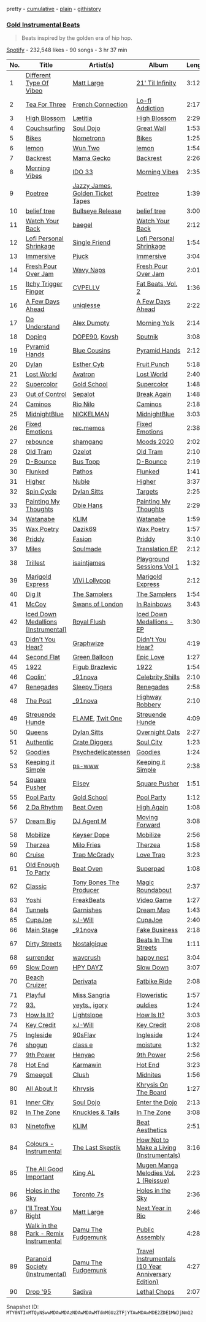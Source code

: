 pretty - [cumulative](/playlists/cumulative/37i9dQZF1DX0dU0Z2LOkZN.md) - [plain](/playlists/plain/37i9dQZF1DX0dU0Z2LOkZN) - [githistory](https://github.githistory.xyz/mackorone/spotify-playlist-archive/blob/main/playlists/plain/37i9dQZF1DX0dU0Z2LOkZN)

### [Gold Instrumental Beats](https://open.spotify.com/playlist/37i9dQZF1DX0dU0Z2LOkZN)

> Beats inspired by the golden era of hip hop.

[Spotify](https://open.spotify.com/user/spotify) - 232,548 likes - 90 songs - 3 hr 37 min

| No. | Title | Artist(s) | Album | Length |
|---|---|---|---|---|
| 1 | [Different Type Of Vibeo](https://open.spotify.com/track/2AtkeDMPxlvnUSSaVnZ5MX) | [Matt Large](https://open.spotify.com/artist/107WzwlsOTR6Nxnw2kPHd3) | [21' Til Infinity](https://open.spotify.com/album/5aYhSXuC10dgFaRDw6MrEQ) | 3:12 |
| 2 | [Tea For Three](https://open.spotify.com/track/7yemMdaZ7y9HS5vOkKBlUO) | [French Connection](https://open.spotify.com/artist/65psUobejSe9ZkjPgtCtZW) | [Lo\-fi Addiction](https://open.spotify.com/album/2C0wFz5gPDjgQQIw0f6wuo) | 2:17 |
| 3 | [High Blossom](https://open.spotify.com/track/3P9nPdI80qLU6i4PCu9utx) | [Lætitia](https://open.spotify.com/artist/4Nirbjxiir4YAdEBLeHOP7) | [High Blossom](https://open.spotify.com/album/39ugvLGxxkcuJxlDJutvU9) | 2:29 |
| 4 | [Couchsurfing](https://open.spotify.com/track/74aOxMVG9XAoPiT0fG5qpj) | [Soul Dojo](https://open.spotify.com/artist/7J3T2ACd6zWe4mHrASzVlI) | [Great Wall](https://open.spotify.com/album/1cIrpDpM4wsxbM4qoKbXnR) | 1:53 |
| 5 | [Bikes](https://open.spotify.com/track/1xXQc2REQJrIWvpSljejP7) | [Nometronn](https://open.spotify.com/artist/3drJMaIVtJLNisW6LezOnB) | [Bikes](https://open.spotify.com/album/21uOUcZD90UulgeEjy4vEc) | 1:25 |
| 6 | [lemon](https://open.spotify.com/track/5ACcn12wzLSQb7OqfXvX0w) | [Wun Two](https://open.spotify.com/artist/69cjjIQEN8M6heOBT2SqZE) | [lemon](https://open.spotify.com/album/5k0NV7xszABRC2JSFcE5Lz) | 1:54 |
| 7 | [Backrest](https://open.spotify.com/track/4cPAlNvmPCRulfIldis6aL) | [Mama Gecko](https://open.spotify.com/artist/3hsIheKwar2G4DBVfH3FBh) | [Backrest](https://open.spotify.com/album/6S3huq65cOIbaKwOWLLMjr) | 2:26 |
| 8 | [Morning Vibes](https://open.spotify.com/track/141d6il0lGRRMlmLuZ5GSz) | [IDO 33](https://open.spotify.com/artist/4vDjHVL28P9aMvDUEKa0yu) | [Morning Vibes](https://open.spotify.com/album/6eWlDdvNbecQdDL3tabfOw) | 2:35 |
| 9 | [Poetree](https://open.spotify.com/track/7IJEcchCTSdeEwiK226KLG) | [Jazzy James](https://open.spotify.com/artist/4Bhy1qgJgnqzCNQ9dmx3MR), [Golden Ticket Tapes](https://open.spotify.com/artist/1XHE2jFO11NVGUBv25uDVZ) | [Poetree](https://open.spotify.com/album/0y6YtnrowoZzYGIuLovrOz) | 1:39 |
| 10 | [belief tree](https://open.spotify.com/track/4sT5NZD0cHvpB3fcDkrGpD) | [Bullseye Release](https://open.spotify.com/artist/4GoC6ks1pVomJYIA3JyRCm) | [belief tree](https://open.spotify.com/album/0BgIDqOrGPMFtBQW7N2LWS) | 3:00 |
| 11 | [Watch Your Back](https://open.spotify.com/track/2sVVZJS9andmMIl1zg7EOj) | [baegel](https://open.spotify.com/artist/5NaaHKhCjBsIbSRh96NuzA) | [Watch Your Back](https://open.spotify.com/album/4PTaa4d2ehxeXGLWfXRfE5) | 2:12 |
| 12 | [Lofi Personal Shrinkage](https://open.spotify.com/track/3BSCMoxZcrMjFm7w4F1F2E) | [Single Friend](https://open.spotify.com/artist/5R18HPWho6b4BMhMlKHETL) | [Lofi Personal Shrinkage](https://open.spotify.com/album/2lkaZfyeyLDB8sMtxmHwcd) | 1:54 |
| 13 | [Immersive](https://open.spotify.com/track/5eqdjCfqFcbX4F6GBISrHm) | [Pjuck](https://open.spotify.com/artist/4y7TV9mGqoi2fHB1RLhqZm) | [Immersive](https://open.spotify.com/album/7JEyelqrTWVdYq5jhH2a22) | 3:04 |
| 14 | [Fresh Pour Over Jam](https://open.spotify.com/track/0T7gCTRVrjm7fKJcIciXm7) | [Wavy Naps](https://open.spotify.com/artist/0kFUFC571jik6K7viLxtPX) | [Fresh Pour Over Jam](https://open.spotify.com/album/3mhufOmozF6GbopHw1JFmW) | 2:01 |
| 15 | [Itchy Trigger Finger](https://open.spotify.com/track/6PkCrsCV8wWJDSP9XcEdjC) | [CVPELLV](https://open.spotify.com/artist/4SFBADSs8CVFY8w44Ti16o) | [Fat Beats, Vol\. 2](https://open.spotify.com/album/2o13OgHSSDgnqKQdzhiPXA) | 1:36 |
| 16 | [A Few Days Ahead](https://open.spotify.com/track/29Piig79HQpigQuUtxshPv) | [uniqlesse](https://open.spotify.com/artist/4EQ0a6RygiHzb95fmQYc72) | [A Few Days Ahead](https://open.spotify.com/album/5mtJbn2mK0qS0iInJ9tmIt) | 2:22 |
| 17 | [Do Understand](https://open.spotify.com/track/4EM29o6NRkqkcGYZsVUdx5) | [Alex Dumpty](https://open.spotify.com/artist/6U5fHzqa2qiHqlYPzGTB7I) | [Morning Yolk](https://open.spotify.com/album/2Rj4kUv2XhpAko0Ckirg2X) | 2:14 |
| 18 | [Doping](https://open.spotify.com/track/5VyPn7VhYaBlhFJRp4OoLw) | [DOPE90](https://open.spotify.com/artist/5PvSb8IlXP6e2rX6Pwoj8u), [Kovsh](https://open.spotify.com/artist/08g5Q6KdzrLJsXxoZzqDmB) | [Sputnik](https://open.spotify.com/album/7osdfCoxMwonsdCbZKSgf3) | 3:08 |
| 19 | [Pyramid Hands](https://open.spotify.com/track/3akR3qgQ7PIRcNAxEmf37L) | [Blue Cousins](https://open.spotify.com/artist/5xTmsiaHwO4F5BolRtmvCY) | [Pyramid Hands](https://open.spotify.com/album/7vpMvEpPKdo6iG5D3Mp7GT) | 2:12 |
| 20 | [Dylan](https://open.spotify.com/track/7KWsokmA24TGiU1BMAC6je) | [Esther Cyb](https://open.spotify.com/artist/5olrI9WhrPkuF9vAtbPDqX) | [Fruit Punch](https://open.spotify.com/album/2ubUUDCVnqOQmAAN89djUt) | 5:18 |
| 21 | [Lost World](https://open.spotify.com/track/5up5Dz71Pju2BhK6NffTg8) | [Avatron](https://open.spotify.com/artist/0c1cREViIuF4oj5BtpHo6t) | [Lost World](https://open.spotify.com/album/5Ep9azVs5xJpLVANGBaH6b) | 2:40 |
| 22 | [Supercolor](https://open.spotify.com/track/2LzPtYMEj4S44yoBVU7ccu) | [Gold School](https://open.spotify.com/artist/0ARPS52ahhI1jndIYVtsnH) | [Supercolor](https://open.spotify.com/album/1d54tv1raeAGShTBVKmxNu) | 1:48 |
| 23 | [Out of Control](https://open.spotify.com/track/4WJoNiRZ35DDsQINC2GXxd) | [Sepalot](https://open.spotify.com/artist/3sZWrl2jYnPP1vw9cIqDZV) | [Break Again](https://open.spotify.com/album/1yL7GuPfFfhM1764j3dB6s) | 1:48 |
| 24 | [Caminos](https://open.spotify.com/track/6908A1nEezSYjpplzdfs2z) | [Rio Nilo](https://open.spotify.com/artist/4iS1CcjF3gNKPHrvNIoPLn) | [Caminos](https://open.spotify.com/album/1pe8XllgZslSzHlK4QgA3n) | 2:18 |
| 25 | [MidnightBlue](https://open.spotify.com/track/4E60U6cA2viUVDFK66QYwi) | [NICKELMAN](https://open.spotify.com/artist/36pqgmoQFc12FhcRZitq6I) | [MidnightBlue](https://open.spotify.com/album/0KVB3GRu9vFgVzHYZydCuC) | 3:03 |
| 26 | [Fixed Emotions](https://open.spotify.com/track/7zqjFQqv1FEAv8nlEYLVoR) | [rec.memos](https://open.spotify.com/artist/6n2kivcHpNhuk2kQICjkBZ) | [Fixed Emotions](https://open.spotify.com/album/7LKwn7YZmvlrtABV6oNOHu) | 2:38 |
| 27 | [rebounce](https://open.spotify.com/track/2tW8wzVmE4NZNX2dCpDyz4) | [shamgang](https://open.spotify.com/artist/5BfSohdNvmTJkJeo9ksrVh) | [Moods 2020](https://open.spotify.com/album/645AC6dlytq5nFwF6kvpA4) | 2:02 |
| 28 | [Old Tram](https://open.spotify.com/track/3nFoFJdKjaIEdJcNuEcIZB) | [Ozelot](https://open.spotify.com/artist/0EGqP4H6r2Fc7VquwjgMtY) | [Old Tram](https://open.spotify.com/album/1o3IAb8iXLdEeUmj6tfbTf) | 2:10 |
| 29 | [D\-Bounce](https://open.spotify.com/track/3ZQzuwNNLstDqee25SQzCp) | [Bus Topp](https://open.spotify.com/artist/6iWgfTsyBsH03H2XDrveyR) | [D\-Bounce](https://open.spotify.com/album/1fYMSkZu4OweUq1yyj8038) | 2:19 |
| 30 | [Flunked](https://open.spotify.com/track/1zKF974S6JmaaqX6SwUdnH) | [Pathos](https://open.spotify.com/artist/000A3Oa2wuuR3oJ5vjXkns) | [Flunked](https://open.spotify.com/album/18Xuryl7R77FH98TD2tuLL) | 1:41 |
| 31 | [Higher](https://open.spotify.com/track/646uaJeMJuuwKA5u769awi) | [Nuble](https://open.spotify.com/artist/2zBqV404liOJKn4DW0rYAa) | [Higher](https://open.spotify.com/album/4OJYXTQoqln2MHOuL91WCC) | 3:37 |
| 32 | [Spin Cycle](https://open.spotify.com/track/7IRafpsoM8i4OirXU4olje) | [Dylan Sitts](https://open.spotify.com/artist/6quCxsPM8fOxowmqOx5j93) | [Targets](https://open.spotify.com/album/2JTNVTUxl3Sf1UvdSw0pth) | 2:25 |
| 33 | [Painting My Thoughts](https://open.spotify.com/track/6DTKZsmOR9drYUqPqxe48U) | [Obie Hans](https://open.spotify.com/artist/59WcuCFVwOnZdOUvAHW1NV) | [Painting My Thoughts](https://open.spotify.com/album/5767LRfb1YKV5k8KRbTmoP) | 2:29 |
| 34 | [Watanabe](https://open.spotify.com/track/7vIxfxNI94g3qeGJ6xoJBA) | [KLIM](https://open.spotify.com/artist/2mI6A1by7u32RZH8Kf61Kw) | [Watanabe](https://open.spotify.com/album/0qobFyLAWz1SHcc8vmlQaK) | 1:59 |
| 35 | [Wax Poetry](https://open.spotify.com/track/2CEKenDIPepmr8rdOhfilr) | [Dazik69](https://open.spotify.com/artist/7zZd3vsuMLI5VbBYxGZBvA) | [Wax Poetry](https://open.spotify.com/album/0iepUkNqUGDPxkKcC2Uwo8) | 1:57 |
| 36 | [Priddy](https://open.spotify.com/track/45WLGoZ4j4x7jFBRZzrzcR) | [Fasion](https://open.spotify.com/artist/5uhPMkoNEzwhbfAw5UzAUg) | [Priddy](https://open.spotify.com/album/2QcQv4BizwMYpohZ9md2u5) | 3:10 |
| 37 | [Miles](https://open.spotify.com/track/15mn6DKfYvoLRnu89LFDXJ) | [Soulmade](https://open.spotify.com/artist/3Az7oMw6ipky9h1LJOxYMD) | [Translation EP](https://open.spotify.com/album/5Ze1hIBeHeRnmp6d52VwCR) | 2:12 |
| 38 | [Trillest](https://open.spotify.com/track/2PmHbcDaBmWr3OmoD09vTd) | [isaintjames](https://open.spotify.com/artist/1sffkt3gFwxW30fS8QJS9l) | [Playground Sessions Vol 1](https://open.spotify.com/album/2fPD6SfAuDrOmNMBjNpeTa) | 1:32 |
| 39 | [Marigold Express](https://open.spotify.com/track/5235VAsve3HlQYNQpqqCkh) | [ViVi Lollypop](https://open.spotify.com/artist/4scLC6BXWEIHbcgJYPFVtw) | [Marigold Express](https://open.spotify.com/album/0m7Wgz5yDCJBgEcJlZ7y3F) | 2:12 |
| 40 | [Dig It](https://open.spotify.com/track/19YhmYCO7Z66xXQH8Cp1sG) | [The Samplers](https://open.spotify.com/artist/1Db3RMEbPReWKVLfsitK40) | [The Samplers](https://open.spotify.com/album/14BDgRn2X367bKKh2flKWs) | 1:54 |
| 41 | [McCoy](https://open.spotify.com/track/2go8ClPo7rUZiVwTYjslUO) | [Swans of London](https://open.spotify.com/artist/6dxwRzHWBjutEenT5gV6L8) | [In Rainbows](https://open.spotify.com/album/2WPUYjAwgoEHaHJvBARs2O) | 3:43 |
| 42 | [Iced Down Medallions \[Instrumental\]](https://open.spotify.com/track/6agh6N2v8Elw1bWbTZFXP1) | [Royal Flush](https://open.spotify.com/artist/4ihZJgEVoshKe606OAK4xE) | [Iced Down Medallions \- EP](https://open.spotify.com/album/7pb5NZXRuupx0dyIu4OfIf) | 3:30 |
| 43 | [Didn't You Hear?](https://open.spotify.com/track/604lbgaOzrUCfnNQajy8dS) | [Graphwize](https://open.spotify.com/artist/7lyZglOxPFJPtvBXAa83s6) | [Didn't You Hear?](https://open.spotify.com/album/2RkvjxeLXWOow3kE4aGmPJ) | 4:19 |
| 44 | [Second Flat](https://open.spotify.com/track/7EXuUIbqpxoeEnH0D2cvBw) | [Green Balloon](https://open.spotify.com/artist/2GGLsAPwyfEvtUyKYvELDy) | [Epic Love](https://open.spotify.com/album/5C1vgrBe5b4SeyS2Beap3c) | 1:27 |
| 45 | [1922](https://open.spotify.com/track/42u7MElHk0l48KpwDU8CGZ) | [Figub Brazlevic](https://open.spotify.com/artist/4Eo1mdoAOk2DbXMDUDnCum) | [1922](https://open.spotify.com/album/7qjhRnGBVMynFpJGfJv21P) | 1:54 |
| 46 | [Coolin'](https://open.spotify.com/track/5rxier09NkNgBJyJWKTeuz) | [\_91nova](https://open.spotify.com/artist/0fZYZqIGnT5RimC1YWfWP2) | [Celebrity Shills](https://open.spotify.com/album/3zjAT49W7WVkm8AGQBsFTQ) | 2:10 |
| 47 | [Renegades](https://open.spotify.com/track/2aW6bhzUQ53imrld5G8VKY) | [Sleepy Tigers](https://open.spotify.com/artist/1DK5TN3sWOFCRHTQYODjpH) | [Renegades](https://open.spotify.com/album/7gbhY8Cdb3HLvTsoT5EgPc) | 2:58 |
| 48 | [The Post](https://open.spotify.com/track/5qAMzYboDI67hvcB5MSXNz) | [\_91nova](https://open.spotify.com/artist/0fZYZqIGnT5RimC1YWfWP2) | [Highway Robbery](https://open.spotify.com/album/6Vf6C3rTyuIYE8BGKbaKKz) | 2:10 |
| 49 | [Streuende Hunde](https://open.spotify.com/track/1XDqCTvcNdBlTInzddQ568) | [FLAME](https://open.spotify.com/artist/51p6dDt2ZdCX994xyeXdzu), [Twit One](https://open.spotify.com/artist/38OPqGlHHCPAsL87VM10Su) | [Streuende Hunde](https://open.spotify.com/album/4jnXu57WLZneXtBmdtRtUv) | 4:09 |
| 50 | [Queens](https://open.spotify.com/track/7uVJflRdFQdUOiZiUVLSYJ) | [Dylan Sitts](https://open.spotify.com/artist/6quCxsPM8fOxowmqOx5j93) | [Overnight Oats](https://open.spotify.com/album/2NJsKmG09F4z4dz9XEHN9f) | 2:27 |
| 51 | [Authentic](https://open.spotify.com/track/6ibi48DPWz04U2lTWp3G8o) | [Crate Diggers](https://open.spotify.com/artist/0WOGvsLAjAft28z7O3QHQ8) | [Soul City](https://open.spotify.com/album/0d5CHBsRYdHel2EiaFkk5p) | 1:23 |
| 52 | [Goodies](https://open.spotify.com/track/034s5MPRbS4Ii8lpZoWNY2) | [Psychedelicatessen](https://open.spotify.com/artist/1Aqsr5edFoWGrBBjdKvUk9) | [Goodies](https://open.spotify.com/album/1tRfhMX6FsiPaBgKoAndBt) | 1:24 |
| 53 | [Keeping it Simple](https://open.spotify.com/track/2EroBxY4W8upCJjPw1BLgy) | [ps\-www](https://open.spotify.com/artist/6XVRxs1WvIk0T0h3pdhCyp) | [Keeping it Simple](https://open.spotify.com/album/4Ha7Uno2UwquGMGMoiy70r) | 2:38 |
| 54 | [Square Pusher](https://open.spotify.com/track/5ky4WPvi6mxjRpoW0CNFxV) | [Elisey](https://open.spotify.com/artist/5NNybcZtlWcExyH7LuIofh) | [Square Pusher](https://open.spotify.com/album/2RgnsphCZkHmIpZCyytiaL) | 1:51 |
| 55 | [Pool Party](https://open.spotify.com/track/5YsdcIOa9LYt9ac7mtlcle) | [Gold School](https://open.spotify.com/artist/0ARPS52ahhI1jndIYVtsnH) | [Pool Party](https://open.spotify.com/album/5u1iXg6tsP7IivnYl9JkKF) | 1:12 |
| 56 | [2 Da Rhythm](https://open.spotify.com/track/5nE9gaiJjeO8Hk2cOyMLnH) | [Beat Oven](https://open.spotify.com/artist/57nxKbKZ4Uc9jzTkcCfRRq) | [High Again](https://open.spotify.com/album/1qc0uATlBRdRnueoRK32d5) | 1:08 |
| 57 | [Dream Big](https://open.spotify.com/track/5AFPlDsgf5GGuET3M2myGC) | [DJ Agent M](https://open.spotify.com/artist/6ikhDr0gmj4e88Gu4tNBGo) | [Moving Forward](https://open.spotify.com/album/4wwgeuJ0bwZVVoZ9Bx1pYI) | 3:08 |
| 58 | [Mobilize](https://open.spotify.com/track/5NuVAK4UqklSQMOQ1E5CJe) | [Keyser Dope](https://open.spotify.com/artist/0AlQc7m93kmKUb3F0pJx2V) | [Mobilize](https://open.spotify.com/album/1CBvh99afG08PolU6jVvyp) | 2:56 |
| 59 | [Therzea](https://open.spotify.com/track/79stCffEHFel5pekrddLj2) | [Milo Fries](https://open.spotify.com/artist/6cgYbw5pf0WpoBED5N0pLb) | [Therzea](https://open.spotify.com/album/2RrVbRuRhmiAfhGc6v3jHl) | 1:58 |
| 60 | [Cruise](https://open.spotify.com/track/2SHOKzFqELTLPVnmVAUH2u) | [Trap McGrady](https://open.spotify.com/artist/48NVhVESjFx8fte6W9Bwte) | [Love Trap](https://open.spotify.com/album/6D6WhJox7MrEtsxJwO0Xfb) | 3:23 |
| 61 | [Old Enough To Party](https://open.spotify.com/track/1toZcQ10Fj2q2kFlM6f7e3) | [Beat Oven](https://open.spotify.com/artist/57nxKbKZ4Uc9jzTkcCfRRq) | [Superpad](https://open.spotify.com/album/71f8yJ3jyE0366wpVCFfl4) | 1:08 |
| 62 | [Classic](https://open.spotify.com/track/1oSACtYTXU47tpiYnPAgt5) | [Tony Bones The Producer](https://open.spotify.com/artist/3a9BCUwqB1bnRFuegvAFD7) | [Magic Roundabout](https://open.spotify.com/album/1znaGWauyGfsGRtOh3DK3Q) | 2:37 |
| 63 | [Yoshi](https://open.spotify.com/track/4zDcINxFFVDoydWC6aTnGu) | [FreakBeats](https://open.spotify.com/artist/0pyekPSB9eriDdKgK71n2V) | [Video Game](https://open.spotify.com/album/2gPfF174IL4VZNvvx04Sud) | 1:27 |
| 64 | [Tunnels](https://open.spotify.com/track/3vups9HViwfaDeYSzvwo7m) | [Garnishes](https://open.spotify.com/artist/23wVhpOrB0Ui8W5avo9f5N) | [Dream Map](https://open.spotify.com/album/5WMVLS6qiTqE21qQ3HxQpS) | 1:43 |
| 65 | [CupaJoe](https://open.spotify.com/track/3Mdkh1U3f1jBheP7nNlBAa) | [xJ\-Will](https://open.spotify.com/artist/14QbOxlbZBCybkcI60L96Z) | [CupaJoe](https://open.spotify.com/album/0xg4bBhWQksiKERlaIaq02) | 2:40 |
| 66 | [Main Stage](https://open.spotify.com/track/3FGPjaDyaVXSpubOPwFV0Q) | [\_91nova](https://open.spotify.com/artist/0fZYZqIGnT5RimC1YWfWP2) | [Fake Business](https://open.spotify.com/album/79VlsORhx2r88yW7TRmDWW) | 2:18 |
| 67 | [Dirty Streets](https://open.spotify.com/track/0x3XY7kRyWc2V42noCB2x3) | [Nostalgique](https://open.spotify.com/artist/4i29Lf2vHDzbCPrkdP3uoM) | [Beats In The Streets](https://open.spotify.com/album/3k2KcTV0MVcdSBRirdK4HU) | 1:11 |
| 68 | [surrender](https://open.spotify.com/track/6Taozt3i4orsCi0eOzaSCg) | [wavcrush](https://open.spotify.com/artist/0mSqso2Yuc7l3b0Aw22dXm) | [happy nest](https://open.spotify.com/album/5hipZcTfCNRM3uT0KGdhrG) | 3:04 |
| 69 | [Slow Down](https://open.spotify.com/track/7m9L3LHhO1ALNXUJ7m9K04) | [HPY DAYZ](https://open.spotify.com/artist/4kPDMyPezfKjzjK2q7IeWP) | [Slow Down](https://open.spotify.com/album/2srbrMZXmGQskURfzFl3zx) | 3:07 |
| 70 | [Beach Cruizer](https://open.spotify.com/track/7oXoDdKmi5HInxlcAkBHGr) | [Derivata](https://open.spotify.com/artist/2AiZiIawzbASzaIiG3M1bJ) | [Fatbike Ride](https://open.spotify.com/album/5R5IB0LdQ6XnXymZpoB2y3) | 2:08 |
| 71 | [Playful](https://open.spotify.com/track/2MVpsdNyF4sBUFZ3LuP592) | [Miss Sangria](https://open.spotify.com/artist/7qFNxNfrKpdnnDIaQkh4Ou) | [Floweristic](https://open.spotify.com/album/2K069mIX5P0ad1wZTtpOE7) | 1:57 |
| 72 | [93.](https://open.spotify.com/track/1qQgYfb28afmiq0G3ecxWj) | [yeyts.](https://open.spotify.com/artist/4fawpeTlkJtDMXDzJmBYSR), [igory](https://open.spotify.com/artist/1TPZvujEmCbb9Yw7QwoTH9) | [ouldies](https://open.spotify.com/album/5g48TWpACPOJSEMFTwceZZ) | 1:24 |
| 73 | [How Is It?](https://open.spotify.com/track/3YKV8PdSfcaBVQ1hdPLiZK) | [Lightslope](https://open.spotify.com/artist/1M37EJaSKuKMTCWW8DkI3x) | [How Is It?](https://open.spotify.com/album/44hzagzUPv6ukxEpIzYP6x) | 3:03 |
| 74 | [Key Credit](https://open.spotify.com/track/0dcNLhcMbcFd1eduLDNuNT) | [xJ\-Will](https://open.spotify.com/artist/14QbOxlbZBCybkcI60L96Z) | [Key Credit](https://open.spotify.com/album/3bcGQiLUIxSIWno3N42rMh) | 2:08 |
| 75 | [Ingleside](https://open.spotify.com/track/0S93H7eyA5mCZdjrZAk85p) | [90sFlav](https://open.spotify.com/artist/6OOxsmeDk34xk6Ok3Ap95C) | [Ingleside](https://open.spotify.com/album/7vBTC4qkmg5CQsYBp6eKsQ) | 1:24 |
| 76 | [shogun](https://open.spotify.com/track/1hccHdv4Vb713T0cRgVg5l) | [class e](https://open.spotify.com/artist/0HfmQce99SOzQR5dBgURe1) | [moisture](https://open.spotify.com/album/2QQD51qrAwUfSyiqhf2UM9) | 1:32 |
| 77 | [9th Power](https://open.spotify.com/track/50eSk8PGIs5Io8CGDJESmR) | [Henyao](https://open.spotify.com/artist/6cGhntyNrV6p2Dma040Erk) | [9th Power](https://open.spotify.com/album/3jNRHXHQKfMuSWNG2kp6J1) | 2:56 |
| 78 | [Hot End](https://open.spotify.com/track/6uxlDRHd9HS6zdpQo1cqP8) | [Karmawin](https://open.spotify.com/artist/2rOhOgnBlD4qpnQEsl7sRK) | [Hot End](https://open.spotify.com/album/3M5nW6u2XzMLMEHzRKKq8k) | 3:23 |
| 79 | [Smeegoll](https://open.spotify.com/track/34G1g2Xo9Q9xbZMvsi2bBJ) | [Clush](https://open.spotify.com/artist/5tk5PQwf3VDXOuW2bDbbKj) | [Midnites](https://open.spotify.com/album/6Wg7fYktXfJoY87bwFBEn3) | 1:56 |
| 80 | [All About It](https://open.spotify.com/track/3cGsZfkkOS0qSmRsq4Ewte) | [Khrysis](https://open.spotify.com/artist/7GVhrE69ShzMSsX0DG4HHT) | [Khrysis On The Board](https://open.spotify.com/album/6njd5Ty1NjaRW9lkHkqy49) | 1:27 |
| 81 | [Inner City](https://open.spotify.com/track/0gKyWgzseo8C7kLhZ4lMR1) | [Soul Dojo](https://open.spotify.com/artist/7J3T2ACd6zWe4mHrASzVlI) | [Enter the Dojo](https://open.spotify.com/album/2utx5xxfImWZ7EwkT7qwzg) | 2:13 |
| 82 | [In The Zone](https://open.spotify.com/track/2GgTngIfCoDteGtVneuuTY) | [Knuckles & Tails](https://open.spotify.com/artist/2KUPQ8T5999f2EoqJ5VczV) | [In The Zone](https://open.spotify.com/album/3YH2LJD2W7voWsqFwHl8Ji) | 3:08 |
| 83 | [Ninetofive](https://open.spotify.com/track/4vrJiLtAsycPuLAkSTVqPk) | [KLIM](https://open.spotify.com/artist/2mI6A1by7u32RZH8Kf61Kw) | [Beat Aesthetics](https://open.spotify.com/album/384S9zPWlZBE4E8Td4ljsE) | 2:51 |
| 84 | [Colours \- Instrumental](https://open.spotify.com/track/5mCZhBTtSRx1Ioy0F6rXDI) | [The Last Skeptik](https://open.spotify.com/artist/31LnFifS3x9FTENleAl6Eq) | [How Not to Make a Living \(Instrumentals\)](https://open.spotify.com/album/0RUwjgoghq5OHo5nqbMCxU) | 3:16 |
| 85 | [The All Good Important](https://open.spotify.com/track/5lYMGNXk3KnB53Pah8qDKp) | [King AL](https://open.spotify.com/artist/0d1g0XDfmW95OGEDuH8Pvk) | [Mugen Manga Melodies Vol\. 1 \(Reissue\)](https://open.spotify.com/album/2A6tRrnqZI0rSRwAJOWYSh) | 2:23 |
| 86 | [Holes in the Sky](https://open.spotify.com/track/3aNwsJSJaWGRD8caYro1hW) | [Toronto 7s](https://open.spotify.com/artist/6uunQvg4RiF0lBnTst3ylB) | [Holes in the Sky](https://open.spotify.com/album/4s0HmyMcLDszh7RI03zpsW) | 2:36 |
| 87 | [I'll Treat You Right](https://open.spotify.com/track/1gpe134VSNqCFAqCxN0e7g) | [Matt Large](https://open.spotify.com/artist/107WzwlsOTR6Nxnw2kPHd3) | [Next Year in Rio](https://open.spotify.com/album/5DMrA7hp0yLp0rG11RNRe0) | 2:46 |
| 88 | [Walk in the Park \- Remix Instrumental](https://open.spotify.com/track/2F9pq1eWtEFUef9PFKthC8) | [Damu The Fudgemunk](https://open.spotify.com/artist/7Mws36yO3takBR2WMsXOkM) | [Public Assembly](https://open.spotify.com/album/6bHak7V9kU84wT38baA6Ay) | 4:28 |
| 89 | [Paranoid Society \(Instrumental\)](https://open.spotify.com/track/65dL2H0PFe9IAV1dOAl0d3) | [Damu The Fudgemunk](https://open.spotify.com/artist/7Mws36yO3takBR2WMsXOkM) | [Travel Instrumentals \(10 Year Anniversary Edition\)](https://open.spotify.com/album/1PGmuVGUYfBN68kNoCShJX) | 4:27 |
| 90 | [Drop '95](https://open.spotify.com/track/72CBVgrrKp7niHjssNHv61) | [Sadiva](https://open.spotify.com/artist/4N5uaLp0vHh7627UsS9GoG) | [Lethal Chops](https://open.spotify.com/album/28zeg49sLHPxrUNmmkuDs5) | 2:07 |

Snapshot ID: `MTY0NTIxMTQyNSwwMDAwMDAzNDAwMDAwMTdmMGUzZTFjYTAwMDAwMDE2ZDE1MWJjNmQ2`